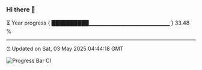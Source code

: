 ### Hi there 👋

⏳ Year progress { ██████████▁▁▁▁▁▁▁▁▁▁▁▁▁▁▁▁▁▁▁▁ } 33.48 %

---

⏰ Updated on Sat, 03 May 2025 04:44:18 GMT

![Progress Bar CI](https://github.com/IshwaranRudhara/GIT-ACTION/workflows/Progress%20Bar%20CI/badge.svg)
